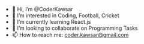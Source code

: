 - 👋 Hi, I’m @CoderKawsar
- 👀 I’m interested in Coding, Football, Cricket
- 🌱 I’m currently learning React.js
- 💞️ I’m looking to collaborate on Programming Tasks
- 📫 How to reach me: coder.kawsar@gmail.com

<!---
CoderKawsar/CoderKawsar is a ✨ special ✨ repository because its `README.md` (this file) appears on your GitHub profile.
You can click the Preview link to take a look at your changes.
--->
